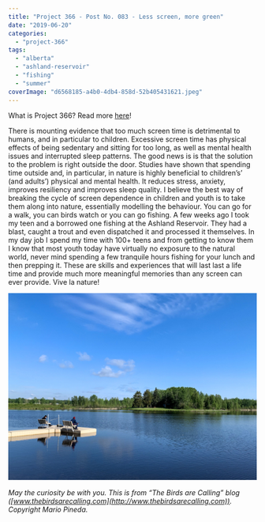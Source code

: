 ```yaml
---
title: "Project 366 - Post No. 083 - Less screen, more green"
date: "2019-06-20"
categories: 
  - "project-366"
tags: 
  - "alberta"
  - "ashland-reservoir"
  - "fishing"
  - "summer"
coverImage: "d6568185-a4b0-4db4-858d-52b405431621.jpeg"
---
```


What is Project 366? Read more [here](https://thebirdsarecalling.com/2019/03/29/project-366/)!

There is mounting evidence that too much screen time is detrimental to humans, and in particular to children. Excessive screen time has physical effects of being sedentary and sitting for too long, as well as mental health issues and interrupted sleep patterns. The good news is is that the solution to the problem is right outside the door. Studies have shown that spending time outside and, in particular, in nature is highly beneficial to children’s’ (and adults’) physical and mental health. It reduces stress, anxiety, improves resiliency and improves sleep quality. I believe the best way of breaking the cycle of screen dependence in children and youth is to take them along into nature, essentially modelling the behaviour. You can go for a walk, you can birds watch or you can go fishing. A few weeks ago I took my teen and a borrowed one fishing at the Ashland Reservoir. They had a blast, caught a trout and even dispatched it and processed it themselves. In my day job I spend my time with 100+ teens and from getting to know them I know that most youth today have virtually no exposure to the natural world, never mind spending a few tranquile hours fishing for your lunch and then prepping it. These are skills and experiences that will last last a life time and provide much more meaningful memories than any screen can ever provide. Vive la nature!

![](images/d6568185-a4b0-4db4-858d-52b405431621.jpeg)

_May the curiosity be with you. This is from “The Birds are Calling” blog ([www.thebirdsarecalling.com](http://www.thebirdsarecalling.com)). Copyright Mario Pineda._
